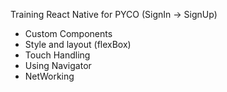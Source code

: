 Training React Native for PYCO (SignIn -> SignUp)
- Custom Components
- Style and layout (flexBox)
- Touch Handling
- Using Navigator
- NetWorking